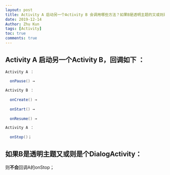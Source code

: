 ```yaml
---
layout: post
title: Activity A 启动另一个Activity B 会调用哪些方法？如果B是透明主题的又或则是个DialogActivity呢 ？
date: 2019-12-14
Author: Zhu Kun
tags: [Activity]
toc: true
comments: true
---
```


## Activity A 启动另一个Activity B，回调如下 ：

```java
Activity A ：
  
  onPause() → 

Activity B ：
  
  onCreate() → 
  
  onStart() → 
  
  onResume() →

Activity A ：
  
  onStop()；
```

## 如果B是透明主题又或则是个DialogActivity：

则**不会**回调A的onStop；